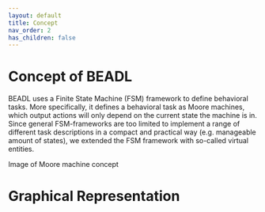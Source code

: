 ```yaml
---
layout: default
title: Concept
nav_order: 2
has_children: false
---
```

# Concept of BEADL
BEADL uses a Finite State Machine (FSM) framework to define behavioral tasks. More specifically, it defines a behavioral task as Moore machines, which output actions will only depend on the current state the machine is in. Since general FSM-frameworks are too limited to implement a range of different task descriptions in a compact and practical way (e.g. manageable amount of states), we extended the FSM framework with so-called virtual entities.

Image of Moore machine concept

# Graphical Representation
